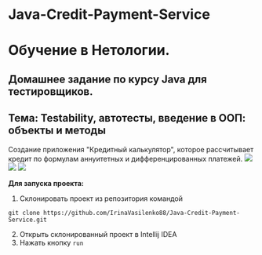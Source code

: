 # Java-Credit-Payment-Service

# Обучение в Нетологии.

## Домашнее задание по курсу Java для тестировщиков.

## Тема: Testability, автотесты, введение в ООП: объекты и методы

Создание приложения "Кредитный калькулятор", которое рассчитывает кредит по формулам аннуитетных и дифференцированных платежей.
![](https://github.com/netology-code/javaqa-homeworks/blob/master/methods/pic/one-year.png)
![](https://github.com/netology-code/javaqa-homeworks/blob/master/methods/pic/two-years.png)
![](https://github.com/netology-code/javaqa-homeworks/blob/master/methods/pic/three-years.png)

**Для запуска проекта:**
1. Склонировать проект из репозитория командой 

```
git clone https://github.com/IrinaVasilenko88/Java-Credit-Payment-Service.git
``` 
2. Открыть склонированный проект в Intellij IDEA
3. Нажать кнопку ```run```
